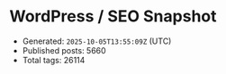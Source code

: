 # WordPress / SEO Snapshot

- Generated: `2025-10-05T13:55:09Z` (UTC)
- Published posts: 5660
- Total tags: 26114
